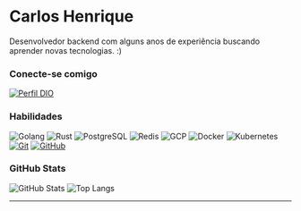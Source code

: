 # Carlos Henrique

Desenvolvedor backend com alguns anos de experiência buscando aprender novas tecnologias. :)

### Conecte-se comigo
[![Perfil DIO](https://img.shields.io/badge/-Meu%20Perfil%20na%20DIO-30A3DC?style=for-the-badge)](https://web.dio.me/users/cahe7cb/)


### Habilidades
![Golang](https://img.shields.io/badge/go-000?style=for-the-badge&logo=go&logoColor=30A3DC)
![Rust](https://img.shields.io/badge/rust-000?style=for-the-badge&logo=rust&logoColor=E94D5F)
![PostgreSQL](https://img.shields.io/badge/postgresql-000?style=for-the-badge&logo=postgresql&logoColor=30A3DC)
![Redis](https://img.shields.io/badge/redis-000?style=for-the-badge&logo=redis&logoColor=E94D5F)
![GCP](https://img.shields.io/badge/GCP-000?style=for-the-badge&logo=google&logoColor=34A853)
![Docker](https://img.shields.io/badge/docker-000?style=for-the-badge&logo=docker&logoColor=30A3DC)
![Kubernetes](https://img.shields.io/badge/kubernetes-000?style=for-the-badge&logo=kubernetes&logoColor=30A3DC)
[![Git](https://img.shields.io/badge/Git-000?style=for-the-badge&logo=git&logoColor=E94D5F)](https://git-scm.com/doc)
[![GitHub](https://img.shields.io/badge/GitHub-000?style=for-the-badge&logo=github&logoColor=7C8288)](https://docs.github.com/)

### GitHub Stats
![GitHub Stats](https://github-readme-stats.vercel.app/api?username=cahe7cb&theme=transparent&bg_color=000&border_color=30A3DC&show_icons=true&icon_color=30A3DC&title_color=E94D5F&text_color=FFF)
![Top Langs](https://github-readme-stats-git-masterrstaa-rickstaa.vercel.app/api/top-langs/?username=cahe7cb&layout=compact&bg_color=000&border_color=30A3DC&title_color=E94D5F&text_color=FFF)

---
